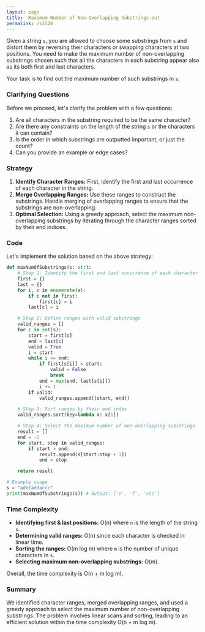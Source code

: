 ```yaml
---
layout: page
title:  Maximum Number of Non-Overlapping Substrings-out
permalink: /s1520
---
```

Given a string `s`, you are allowed to choose some substrings from `s` and distort them by reversing their characters or swapping characters at two positions. You need to make the maximum number of non-overlapping substrings chosen such that all the characters in each substring appear also as its both first and last characters.

Your task is to find out the maximum number of such substrings in `s`.

### Clarifying Questions
Before we proceed, let's clarify the problem with a few questions:
1. Are all characters in the substring required to be the same character?
2. Are there any constraints on the length of the string `s` or the characters it can contain?
3. Is the order in which substrings are outputted important, or just the count?
4. Can you provide an example or edge cases?

### Strategy
1. **Identify Character Ranges:** First, identify the first and last occurrence of each character in the string.
2. **Merge Overlapping Ranges:** Use these ranges to construct the substrings. Handle merging of overlapping ranges to ensure that the substrings are non-overlapping.
3. **Optimal Selection:** Using a greedy approach, select the maximum non-overlapping substrings by iterating through the character ranges sorted by their end indices.

### Code
Let's implement the solution based on the above strategy:

```python
def maxNumOfSubstrings(s: str):
    # Step 1: Identify the first and last occurrence of each character
    first = {}
    last = {}
    for i, c in enumerate(s):
        if c not in first:
            first[c] = i
        last[c] = i

    # Step 2: Define ranges with valid substrings
    valid_ranges = []
    for c in set(s):
        start = first[c]
        end = last[c]
        valid = True
        i = start
        while i <= end:
            if first[s[i]] < start:
                valid = False
                break
            end = max(end, last[s[i]])
            i += 1
        if valid:
            valid_ranges.append((start, end))

    # Step 3: Sort ranges by their end index
    valid_ranges.sort(key=lambda x: x[1])

    # Step 4: Select the maximum number of non-overlapping substrings
    result = []
    end = -1
    for start, stop in valid_ranges:
        if start > end:
            result.append(s[start:stop + 1])
            end = stop

    return result

# Example usage
s = "adefaddaccc"
print(maxNumOfSubstrings(s)) # Output: ['e', 'f', 'ccc']
```

### Time Complexity
- **Identifying first & last positions:** O(n) where `n` is the length of the string `s`.
- **Determining valid ranges:** O(n) since each character is checked in linear time.
- **Sorting the ranges:** O(m log m) where `m` is the number of unique characters in `s`.
- **Selecting maximum non-overlapping substrings:** O(m).

Overall, the time complexity is O(n + m log m).

### Summary
We identified character ranges, merged overlapping ranges, and used a greedy approach to select the maximum number of non-overlapping substrings. The problem involves linear scans and sorting, leading to an efficient solution within the time complexity O(n + m log m).